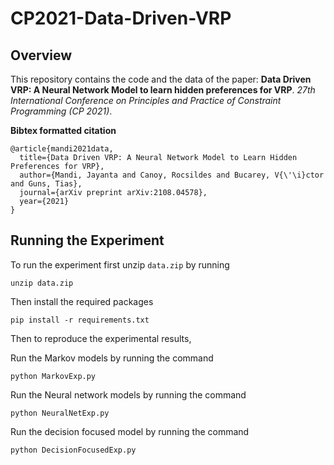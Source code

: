 # CP2021-Data-Driven-VRP

## Overview
This repository contains the code and the data of the paper:
**Data Driven VRP: A Neural Network Model to learn hidden preferences for VRP**. *27th International Conference on Principles and Practice of Constraint Programming (CP 2021)*. 

**Bibtex formatted citation**
```
@article{mandi2021data,
  title={Data Driven VRP: A Neural Network Model to Learn Hidden Preferences for VRP},
  author={Mandi, Jayanta and Canoy, Rocsildes and Bucarey, V{\'\i}ctor and Guns, Tias},
  journal={arXiv preprint arXiv:2108.04578},
  year={2021}
}
```
## Running the Experiment

To run the experiment first unzip `data.zip` by running
```
unzip data.zip
```

Then install the required packages
```
pip install -r requirements.txt
```
Then to reproduce the experimental results, 

Run the Markov models by running the command
```
python MarkovExp.py
```
Run the Neural network models by running the command 
```
python NeuralNetExp.py
```
Run the decision focused model by running the command
```
python DecisionFocusedExp.py
```


